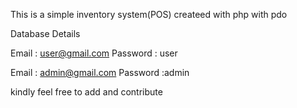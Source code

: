 This is a simple inventory system(POS) createed with php with pdo

Database Details

Email : user@gmail.com
Password : user

Email : admin@gmail.com
Password :admin


kindly feel free to add and contribute

